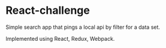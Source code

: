 # React-challenge
Simple search app that pings a local api by filter for a data set. 

Implemented using React, Redux, Webpack. 


